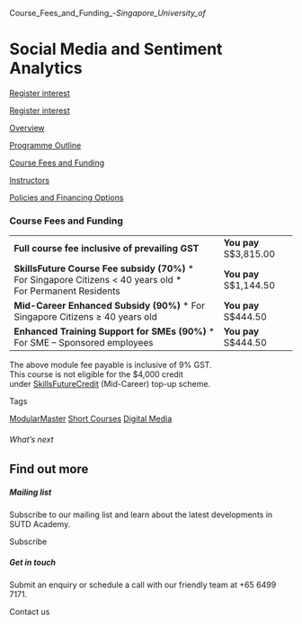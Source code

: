 Course_Fees_and_Funding_-_Singapore_University_of_



Social Media and Sentiment Analytics
====================================

[Register interest](/admissions/academy/short-courses/short-courses-register-your-interest/?coursename=social-media-and-sentiment-analytics)

[Register interest](/admissions/academy/short-courses/short-courses-register-your-interest/?coursename=social-media-and-sentiment-analytics)

[Overview](/course/social-media-and-sentiment-analytics/#tabs)

[Programme Outline](/course/social-media-and-sentiment-analytics/programme-outline/#tabs)

[Course Fees and Funding](/course/social-media-and-sentiment-analytics/course-fees-and-funding/#tabs)

[Instructors](/course/social-media-and-sentiment-analytics/instructors/#tabs)

[Policies and Financing Options](/course/social-media-and-sentiment-analytics/policies-and-financing-options/#tabs)

### Course Fees and Funding

|  |  |
| --- | --- |
| **Full course fee inclusive of prevailing GST** | **You pay**  S$3,815.00 |
| **SkillsFuture Course Fee subsidy (70%)**  * For Singapore Citizens < 40 years old * For Permanent Residents | **You pay**  S$1,144.50 |
| **Mid-Career Enhanced Subsidy (90%)**  * For Singapore Citizens ≥ 40 years old | **You pay**  S$444.50 |
| **Enhanced Training Support for SMEs (90%)**  * For SME – Sponsored employees | **You pay**  S$444.50 |

The above module fee payable is inclusive of 9% GST.  
This course is not eligible for the $4,000 credit under [SkillsFuture](http://www.skillsfuture.gov.sg/credit)[Credit](http://www.skillsfuture.gov.sg/credit) (Mid-Career) top-up scheme.

Tags

[ModularMaster](/admissions/academy/courses-and-modules/?academy-type-course=792)
[Short Courses](/admissions/academy/courses-and-modules/?academy-type-course=780)
[Digital Media](/admissions/academy/courses-and-modules/?discipline=1711)

###### What’s next

Find out more
-------------

##### Mailing list

Subscribe to our mailing list and learn about the latest developments in SUTD Academy.

Subscribe

##### Get in touch

Submit an enquiry or schedule a call with our friendly team at +65 6499 7171.

Contact us

